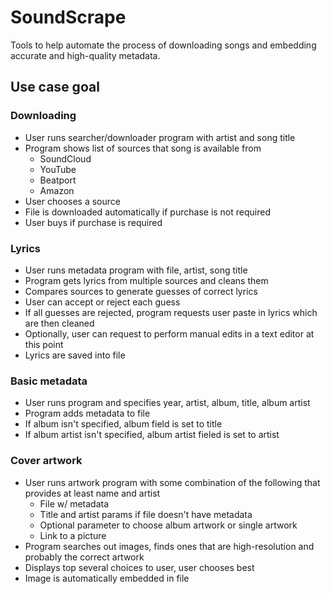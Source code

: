 # SoundScrape
Tools to help automate the process of downloading songs and embedding accurate and high-quality metadata.


## Use case goal

### Downloading
- User runs searcher/downloader program with artist and song title
- Program shows list of sources that song is available from
    - SoundCloud
    - YouTube
    - Beatport
    - Amazon
- User chooses a source
- File is downloaded automatically if purchase is not required
- User buys if purchase is required

### Lyrics
- User runs metadata program with file, artist, song title
- Program gets lyrics from multiple sources and cleans them
- Compares sources to generate guesses of correct lyrics
- User can accept or reject each guess
- If all guesses are rejected, program requests user paste in lyrics which are then cleaned
- Optionally, user can request to perform manual edits in a text editor at this point
- Lyrics are saved into file

### Basic metadata
- User runs program and specifies year, artist, album, title, album artist
- Program adds metadata to file
- If album isn't specified, album field is set to title
- If album artist isn't specified, album artist fieled is set to artist

### Cover artwork
- User runs artwork program with some combination of the following that provides at least name and artist
    - File w/ metadata
    - Title and artist params if file doesn't have metadata
    - Optional parameter to choose album artwork or single artwork
    - Link to a picture
- Program searches out images, finds ones that are high-resolution and probably the correct artwork
- Displays top several choices to user, user chooses best
- Image is automatically embedded in file
